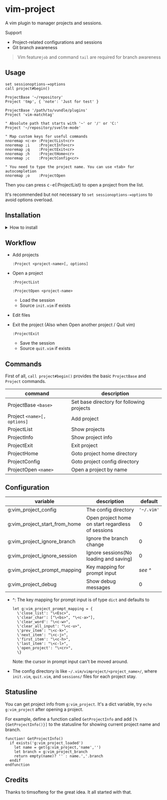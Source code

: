 # vim-project

A vim plugin to manager projects and sessions. 

Support 

- Project-related configurations and sessions
- Git branch awareness

> Vim feature`job` and command `tail` are required for branch awareness

## Usage

```vim
set sessionoptions-=options
call project#begin()

ProjectBase '~/repository'
Project 'tmp', { 'note': 'Just for test' }

ProjectBase '/path/to/vundle/plugins'
Project 'vim-matchtag'

" Absolute path that starts with '~' or '/' or 'C:'
Project '~/repository/svelte-mode'

" Map custom keys for useful commands
nnoremap <c-e> :ProjectList<cr>
nnoremap ;i    :ProjectInfo<cr>
nnoremap ;q    :ProjectExit<cr>
nnoremap ;h    :ProjectHome<cr>
nnoremap ;c    :ProjectConfig<cr> 

" You need to type the project name. You can use <tab> for autocompletion
nnoremap ;o    :ProjectOpen 
```

Then you can press <kbd>c-e</kbd>(:ProjectList) to open a project from the list.

It's recommended but not necessary to `set sessionoptions-=options` to avoid options overload.

## Installation

<details>
<summary><a>How to install</a></summary>

- [VundleVim][1]

        Plugin 'leafOfTree/vim-project'

- [vim-pathogen][2]

        cd ~/.vim/bundle && \
        git clone https://github.com/leafOfTree/vim-project --depth 1

- [vim-plug][3]

        Plug 'leafOfTree/vim-project'

- Or manually, clone this plugin to `path/to/this_plugin`, and add it to `rtp` in vimrc

        set rtp+=path/to/this_plugin

<br />
</details>

## Workflow

- Add projects

    `:Project <project-name>[, options]`

- Open a project

    `:ProjectList`

    `:ProjectOpen <project-name>`

    - Load the session
    - Source `init.vim` if exists

- Edit files

- Exit the project (Also when Open another project / Quit vim)
    
    `:ProjectExit`

    - Save the session
    - Source `quit.vim` if exists

## Commands

First of all, `call project#begin()` provides the basic `ProjectBase` and `Project` commands.

| command                     | description                               |
|-----------------------------|-------------------------------------------|
| ProjectBase `<base>`        | Set base directory for following projects |
| Project `<name>[, options]` | Add project                               |
| ProjectList                 | Show projects                             |
| ProjectInfo                 | Show project info                         |
| ProjectExit                 | Exit project                              |
| ProjectHome                 | Goto project home directory               |
| ProjectConfig               | Goto project config directory             |
| ProjectOpen `<name>`        | Open a project by name                    |

## Configuration

| variable                      | description                                       | default    |
|-------------------------------|---------------------------------------------------|------------|
| g:vim_project_config          | The config directory                              | `'~/.vim'` |
| g:vim_project_start_from_home | Open project home on start regardless of sessions | 0          |
| g:vim_project_ignore_branch   | Ignore the branch change                          | 0          |
| g:vim_project_ignore_session  | Ignore sessions(No loading and saving)            | 0          |
| g:vim_project_prompt_mapping  | Key mapping for prompt input                      | *see ^*    |
| g:vim_project_debug           | Show debug messages                               | 0          |

- ^: The key mapping for prompt input is of type `dict` and defaults to

    ```vim
    let g:vim_project_prompt_mapping = {
      \'close_list': "\<Esc>",
      \'clear_char': ["\<bs>", "\<c-a>"],
      \'clear_word': "\<c-w>",
      \'clear_all_input': "\<c-u>",
      \'prev_item': "\<c-k>",
      \'next_item': "\<c-j>",
      \'first_item': "\<c-h>",
      \'last_item': "\<c-l>",
      \'open_project': "\<cr>",
      \}
    ```

    Note: the cursor in prompt input can't be moved around.

- The config directory is like `~/.vim/vimproject/<project_name>/`, where `init.vim`, `quit.vim`, and `sessions/` files for each project stay.

## Statusline

You can get project info from `g:vim_project`. It's a dict variable, try `echo g:vim_project` after opening a project.

For example, define a function called `GetProjectInfo` and add `[%{GetProjectInfo()}]` to the statusline for showing current project name and branch.

```vim
function! GetProjectInfo()
  if exists('g:vim_project_loaded')
    let name = get(g:vim_project,'name','')
    let branch = g:vim_project_branch
    return empty(name)? '' : name.','.branch
  endif
endfunction
```

## Credits

Thanks to timsofteng for the great idea. It all started with that.

[1]: https://github.com/VundleVim/Vundle.vim
[2]: https://github.com/tpope/vim-pathogen
[3]: https://github.com/junegunn/vim-plug
